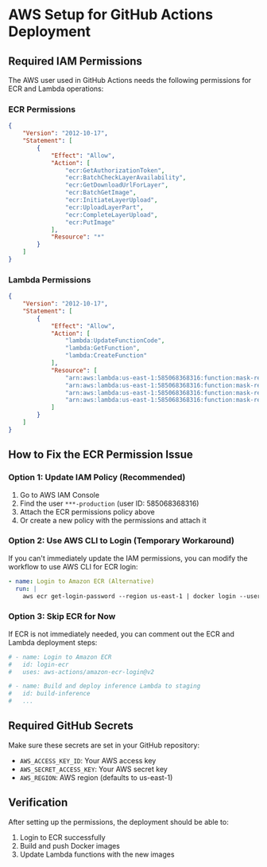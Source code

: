 # AWS Setup for GitHub Actions Deployment

## Required IAM Permissions

The AWS user used in GitHub Actions needs the following permissions for ECR and Lambda operations:

### ECR Permissions
```json
{
    "Version": "2012-10-17",
    "Statement": [
        {
            "Effect": "Allow",
            "Action": [
                "ecr:GetAuthorizationToken",
                "ecr:BatchCheckLayerAvailability",
                "ecr:GetDownloadUrlForLayer",
                "ecr:BatchGetImage",
                "ecr:InitiateLayerUpload",
                "ecr:UploadLayerPart",
                "ecr:CompleteLayerUpload",
                "ecr:PutImage"
            ],
            "Resource": "*"
        }
    ]
}
```

### Lambda Permissions
```json
{
    "Version": "2012-10-17",
    "Statement": [
        {
            "Effect": "Allow",
            "Action": [
                "lambda:UpdateFunctionCode",
                "lambda:GetFunction",
                "lambda:CreateFunction"
            ],
            "Resource": [
                "arn:aws:lambda:us-east-1:585068368316:function:mask-recommender-inference-staging",
                "arn:aws:lambda:us-east-1:585068368316:function:mask-recommender-training-staging",
                "arn:aws:lambda:us-east-1:585068368316:function:mask-recommender-inference",
                "arn:aws:lambda:us-east-1:585068368316:function:mask-recommender-training-production"
            ]
        }
    ]
}
```

## How to Fix the ECR Permission Issue

### Option 1: Update IAM Policy (Recommended)
1. Go to AWS IAM Console
2. Find the user `***-production` (user ID: 585068368316)
3. Attach the ECR permissions policy above
4. Or create a new policy with the permissions and attach it

### Option 2: Use AWS CLI to Login (Temporary Workaround)
If you can't immediately update the IAM permissions, you can modify the workflow to use AWS CLI for ECR login:

```yaml
- name: Login to Amazon ECR (Alternative)
  run: |
    aws ecr get-login-password --region us-east-1 | docker login --username AWS --password-stdin ${{ steps.login-ecr.outputs.registry }}
```

### Option 3: Skip ECR for Now
If ECR is not immediately needed, you can comment out the ECR and Lambda deployment steps:

```yaml
# - name: Login to Amazon ECR
#   id: login-ecr
#   uses: aws-actions/amazon-ecr-login@v2

# - name: Build and deploy inference Lambda to staging
#   id: build-inference
#   ...
```

## Required GitHub Secrets

Make sure these secrets are set in your GitHub repository:
- `AWS_ACCESS_KEY_ID`: Your AWS access key
- `AWS_SECRET_ACCESS_KEY`: Your AWS secret key
- `AWS_REGION`: AWS region (defaults to us-east-1)

## Verification

After setting up the permissions, the deployment should be able to:
1. Login to ECR successfully
2. Build and push Docker images
3. Update Lambda functions with the new images